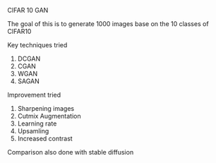 CIFAR 10 GAN

The goal of this is to generate 1000 images base on the 10 classes of CIFAR10

Key techniques tried
1. DCGAN
2. CGAN
3. WGAN
4. SAGAN

Improvement tried
1. Sharpening images
2. Cutmix Augmentation
3. Learning rate
4. Upsamling
5. Increased contrast

Comparison also done with stable diffusion
